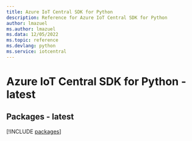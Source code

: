```yaml
---
title: Azure IoT Central SDK for Python
description: Reference for Azure IoT Central SDK for Python
author: lmazuel
ms.author: lmazuel
ms.data: 12/05/2022
ms.topic: reference
ms.devlang: python
ms.service: iotcentral
---
```

# Azure IoT Central SDK for Python - latest
## Packages - latest
[!INCLUDE [packages](iot-central-index.md)]